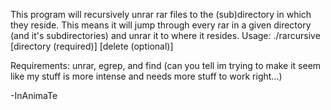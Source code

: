This program will recursively unrar rar files to the (sub)directory in which they reside.
This means it will jump through every rar in a given directory (and it's subdirectories) and unrar it to where it resides.
Usage:  ./rarcursive [directory (required)] [delete (optional)]

Requirements: unrar, egrep, and find (can you tell im trying to make it seem like my stuff is more intense and needs more stuff to work right...)

-InAnimaTe
